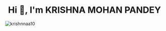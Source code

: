 <h1 align="center">Hi 👋, I'm KRISHNA MOHAN PANDEY</h1>

<p align="left"> <img src="https://komarev.com/ghpvc/?username=krishnnaa10&label=Profile%20views&color=0e75b6&style=flat" alt="krishnnaa10" /> </p>
